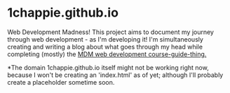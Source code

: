 # 1chappie.github.io
Web Development Madness!
This project aims to document my journey through web development - as I'm developing it! I'm simultaneously creating and writing a blog about what goes through my head while completing (mostly) the [MDM web development course-guide-thing.](https://developer.mozilla.org/en-US/docs/Learn)

*The domain 1chappie.github.io itself might not be working right now, because I won't be creating an 'index.html' as of yet; although I'll probably create a placeholder sometime soon.

